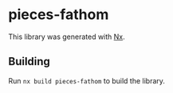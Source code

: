 # pieces-fathom

This library was generated with [Nx](https://nx.dev).

## Building

Run `nx build pieces-fathom` to build the library.

